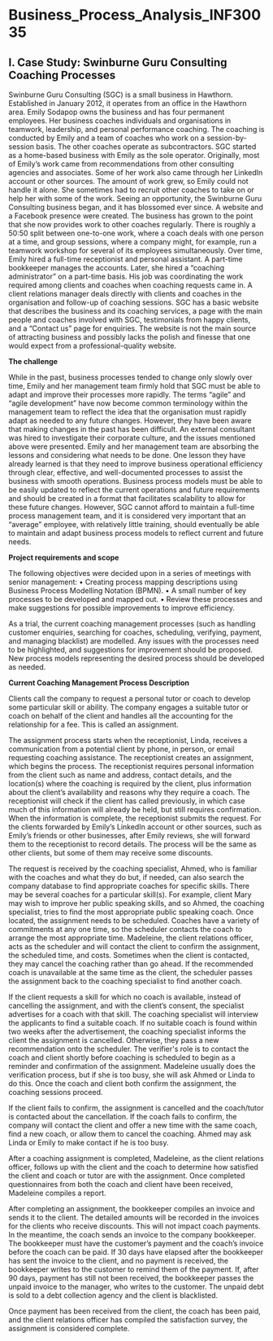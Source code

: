 # Business_Process_Analysis_INF30035

## **I. Case Study: Swinburne Guru Consulting Coaching Processes**

Swinburne Guru Consulting (SGC) is a small business in Hawthorn. Established in January 2012, it operates from an office in the Hawthorn area. Emily Sodapop owns the business and has four permanent employees. Her business coaches individuals and organisations in teamwork, leadership, and personal performance coaching. The coaching is conducted by Emily and a team of coaches who work on a session-by-session basis. The other coaches operate as subcontractors.
SGC started as a home-based business with Emily as the sole operator. Originally, most of Emily’s work came from recommendations from other consulting agencies and associates. Some of her work also came through her LinkedIn account or other sources. The amount of work grew, so Emily could not handle it alone. She sometimes had to recruit other coaches to take on or help her with some of the work. Seeing an opportunity, the Swinburne Guru Consulting business began, and it has blossomed ever since. A website and a Facebook presence were created. The business has grown to the point that she now provides work to other coaches regularly. There is roughly a 50:50 split between one-to-one work, where a coach deals with one person at a time, and group sessions, where a company might, for example, run a teamwork workshop for several of its employees simultaneously.
Over time, Emily hired a full-time receptionist and personal assistant. A part-time bookkeeper manages the accounts. Later, she hired a “coaching administrator” on a part-time basis. His job was coordinating the work required among clients and coaches when coaching requests came in. A client relations manager deals directly with clients and coaches in the organisation and follow-up of coaching sessions.
SGC has a basic website that describes the business and its coaching services, a page with the main people and coaches involved with SGC, testimonials from happy clients, and a “Contact us” page for enquiries. The website is not the main source of attracting business and possibly lacks the polish and finesse that one would expect from a professional-quality website.

**The challenge**

While in the past, business processes tended to change only slowly over time, Emily and her management team firmly hold that SGC must be able to adapt and improve their processes more rapidly. The terms “agile” and “agile development” have now become common terminology within the management team to reflect the idea that the organisation must rapidly adapt as needed to any future changes. However, they have been aware that making changes in the past has been difficult. An external consultant was hired to investigate their corporate culture, and the issues mentioned above were presented. Emily and her management team are absorbing the lessons and considering what needs to be done. One lesson they have already learned is that they need to improve business operational efficiency through clear, effective, and well-documented processes to assist the business with smooth operations. Business process models must be able to be easily updated to reflect the current operations and future requirements and should be created in a format that facilitates scalability to allow for these future changes. However, SGC cannot afford to maintain a full-time process management team, and it is considered very important that an “average” employee, with relatively little training, should eventually be able to maintain and adapt business process models to reflect current and future needs.

**Project requirements and scope**

The following objectives were decided upon in a series of meetings with senior management:
• Creating process mapping descriptions using Business Process Modelling Notation (BPMN).
• A small number of key processes to be developed and mapped out.
• Review these processes and make suggestions for possible improvements to improve efficiency.

As a trial, the current coaching management processes (such as handling customer enquiries, searching for coaches, scheduling, verifying, payment, and managing blacklist) are modelled. Any issues with the processes need to be highlighted, and suggestions for improvement should be proposed. New process models representing the desired process should be developed as needed.

**Current Coaching Management Process Description**

Clients call the company to request a personal tutor or coach to develop some particular skill or ability. The company engages a suitable tutor or coach on behalf of the client and handles all the accounting for the relationship for a fee. This is called an assignment.

The assignment process starts when the receptionist, Linda, receives a communication from a potential client by phone, in person, or email requesting coaching assistance. The receptionist creates an assignment, which begins the process. The receptionist requires personal information from the client such as name and address, contact details, and the location(s) where the coaching is required by the client, plus information about the client’s availability and reasons why they require a coach. The receptionist will check if the client has called previously, in which case much of this information will already be held, but still requires confirmation. When the information is complete, the receptionist submits the request. For the clients forwarded by Emily’s LinkedIn account or other sources, such as Emily’s friends or other businesses, after Emily reviews, she will forward them to the receptionist to record details. The process will be the same as other clients, but some of them may receive some discounts.

The request is received by the coaching specialist, Ahmed, who is familiar with the coaches and what they do but, if needed, can also search the company database to find appropriate coaches for specific skills. There may be several coaches for a particular skill(s). For example, client Mary may wish to improve her public speaking skills, and so Ahmed, the coaching specialist, tries to find the most appropriate public speaking coach. Once located, the assignment needs to be scheduled. Coaches have a variety of commitments at any one time, so the scheduler contacts the coach to arrange the most appropriate time. Madeleine, the client relations officer, acts as the scheduler and will contact the client to confirm the assignment, the scheduled time, and costs. Sometimes when the client is contacted, they may cancel the coaching rather than go ahead. If the recommended coach is unavailable at the same time as the client, the scheduler passes the assignment back to the coaching specialist to find another coach.

If the client requests a skill for which no coach is available, instead of cancelling the assignment, and with the client’s consent, the specialist advertises for a coach with that skill. The coaching specialist will interview the applicants to find a suitable coach. If no suitable coach is found within two weeks after the advertisement, the coaching specialist informs the client the assignment is cancelled. Otherwise, they pass a new recommendation onto the scheduler.
The verifier's role is to contact the coach and client shortly before coaching is scheduled to begin as a reminder and confirmation of the assignment. Madeleine usually does the verification process, but if she is too busy, she will ask Ahmed or Linda to do this. Once the coach and client both confirm the assignment, the coaching sessions proceed.

If the client fails to confirm, the assignment is cancelled and the coach/tutor is contacted about the cancellation. If the coach fails to confirm, the company will contact the client and offer a new time with the same coach, find a new coach, or allow them to cancel the coaching. Ahmed may ask Linda or Emily to make contact if he is too busy.

After a coaching assignment is completed, Madeleine, as the client relations officer, follows up with the client and the coach to determine how satisfied the client and coach or tutor are with the assignment. Once completed questionnaires from both the coach and client have been received, Madeleine compiles a report.

After completing an assignment, the bookkeeper compiles an invoice and sends it to the client. The detailed amounts will be recorded in the invoices for the clients who receive discounts. This will not impact coach payments. In the meantime, the coach sends an invoice to the company bookkeeper. The bookkeeper must have the customer’s payment and the coach’s invoice before the coach can be paid. If 30 days have elapsed after the bookkeeper has sent the invoice to the client, and no payment is received, the bookkeeper writes to the customer to remind them of the payment. If, after 90 days, payment has still not been received, the bookkeeper passes the unpaid invoice to the manager, who writes to the customer. The unpaid debt is sold to a debt collection agency and the client is blacklisted.

Once payment has been received from the client, the coach has been paid, and the client relations officer has compiled the satisfaction survey, the assignment is considered complete.
